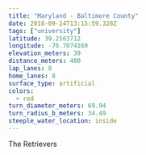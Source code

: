```yaml
---
title: "Maryland - Baltimore County"
date: 2018-09-24T13:15:59.328Z
tags: ["university"]
latitude: 39.2503712
longitude: -76.7074169
elevation_meters: 39
distance_meters: 400
lap_lanes: 8
home_lanes: 8
surface_type: artificial
colors: 
  - red
turn_diameter_meters: 69.94
turn_radius_b_meters: 34.49
steeple_water_location: inside
---
```


The Retrievers
